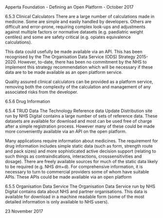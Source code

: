 Apperta Foundation - Defining an Open Platform - October 2017

6.5.3 Clinical Calculators
There are a large number of calculations
made in medicine. Some are simple and
easily handled by developers. Others
are difficult and error-prone, requiring
complex look-ups and adjustments
against multiple factors or normative
datasets (e.g. paediatric weight centiles)
and some are safety critical (e.g. opiates
equivalence calculations).

This data could usefully be made available
via an API. This has been recognised by
the The Organisation Data Service (ODS)
Strategy 2015-2020. However, to-date, there
has been no commitment by the NHS to
implement this strategy recommendation
which will be necessary if these data are
to be made available as an open platform
service.

Quality assured clinical calculators can be
provided as a platform service, removing
both the complexity of the calculation and
management of any associated risks from
the developer.

6.5.6 Drug Information

6.5.4 TRUD Data
The Technology Reference data Update
Distribution site run by NHS Digital
contains a large number of sets of
reference data. These datasets are
available for download and most can
be used free of charge after a simple
registration process.
However many of these could be made
more conveniently available via an API on
the open platform.

Many applications require information
about medicines. The requirement for
drug information includes simple static
data (such as form, strength route and
pack sizes) and more sophisticated active
decision support (relating to such things
as contraindications, interactions, crosssensitivities and dosage). There are freely
available sources for much of the static
data likely to be required (e.g. NHS dm+d).
For comprehensive information, it is
necessary to turn to commercial providers
some of whom have suitable APIs. These
APIs could be made available via an open
platform

6.5.5 Organisation Data Service
The Organisation Data Service run by
NHS Digital contains data about NHS
and partner organisations. This data
is available for download in a machine
readable form (some of the most detailed
information is only available to NHS
users).

23
November 2017

